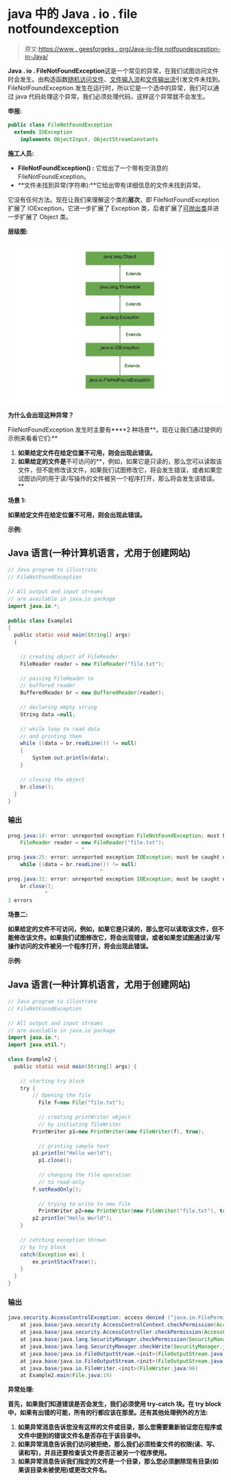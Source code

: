 # java 中的 Java . io . file notfoundexception

> 原文:[https://www . geesforgeks . org/Java-io-file notfoundexception-in-Java/](https://www.geeksforgeeks.org/java-io-filenotfoundexception-in-java/)

**Java . io . FileNotFoundException**这是一个常见的异常，在我们试图访问文件时会发生。由构造函数[随机访问文件](https://www.geeksforgeeks.org/java-io-randomaccessfile-class-method-set-1/)、[文件输入流](https://www.geeksforgeeks.org/java-io-fileinputstream-class-java/)和[文件输出流](https://www.geeksforgeeks.org/creating-a-file-using-fileoutputstream/)引发文件未找到。FileNotFoundException 发生在运行时，所以它是一个选中的异常，我们可以通过 java 代码处理这个异常，我们必须处理代码，这样这个异常就不会发生。

**申报:**

```java
public class FileNotFoundException
  extends IOException
    implements ObjectInput, ObjectStreamConstants
```

**施工人员:**

*   **FileNotFoundException() :** 它给出了一个带有空消息的 FileNotFoundException。
*   **文件未找到异常(字符串):**它给出带有详细信息的文件未找到异常。

它没有任何方法。现在让我们来理解这个类的**层次**，即 FileNotFoundException 扩展了 IOException，它进一步扩展了 Exception 类，后者扩展了[可抛出类](https://www.geeksforgeeks.org/throwable-class-in-java-with-examples/)并进一步扩展了 Object 类。

**层级图:**

![](img/5cbcd56d062e309c388c67561499a31c.png)

**为什么会出现这种异常？**

FileNotFoundException 发生时主要有****2 种场景**。现在让我们通过提供的示例来看看它们:**

1.  **如果给定文件在给定位置不可用，则会出现此错误。**
2.  **如果给定的文件是**不可访问的**，例如，如果它是只读的，那么您可以读取该文件，但不能修改该文件，如果我们试图修改它，将会发生错误，或者如果您试图访问的用于读/写操作的文件被另一个程序打开，那么将会发生该错误。**

****场景 1:****

**如果给定文件在给定位置不可用，则会出现此错误。**

****示例:****

## **Java 语言(一种计算机语言，尤用于创建网站)**

```java
// Java program to illustrate 
// FileNotFoundException 

// All output and input streams 
// are available in java.io package
import java.io.*;

public class Example1 
{
  public static void main(String[] args) 
  {

    // creating object of FileReader
    FileReader reader = new FileReader("file.txt");

    // passing FileReader to
    // buffered reader
    BufferedReader br = new BufferedReader(reader);

    // declaring empty string 
    String data =null;

    // while loop to read data 
    // and printing them
    while ((data = br.readLine()) != null) 
    {
        System.out.println(data);
    }

    // closing the object
    br.close();
  }
}
```

### **输出**

```java
prog.java:14: error: unreported exception FileNotFoundException; must be caught or declared to be thrown
    FileReader reader = new FileReader("file.txt");
                        ^
prog.java:25: error: unreported exception IOException; must be caught or declared to be thrown
    while ((data = br.readLine()) != null) 
                              ^
prog.java:31: error: unreported exception IOException; must be caught or declared to be thrown
    br.close();
            ^
3 errors
```

****场景二:****

**如果给定的文件不可访问，例如，如果它是只读的，那么您可以读取该文件，但不能修改该文件。如果我们试图修改它，将会出现错误，或者如果您试图通过读/写操作访问的文件被另一个程序打开，将会出现此错误。**

****示例:****

## **Java 语言(一种计算机语言，尤用于创建网站)**

```java
// Java program to illustrate 
// FileNotFoundException 

// All output and input streams 
// are available in java.io package
import java.io.*;
import java.util.*;

class Example2 {
  public static void main(String[] args) {

    // starting try block
    try {
        // Opening the file
          File f=new File("file.txt");   

          // creating printWriter object
          // by initiating fileWriter 
        PrintWriter p1=new PrintWriter(new FileWriter(f), true);

          // printing sample text
        p1.println("Hello world");
          p1.close();

          // changing the file operation 
          // to read-only 
        f.setReadOnly();

          // trying to write to new file
          PrintWriter p2=new PrintWriter(new FileWriter("file.txt"), true);
        p2.println("Hello World");
    }

    // catching exception thrown
    // by try block
    catch(Exception ex) {
        ex.printStackTrace();
    }
  }
}
```

### **输出**

```java
java.security.AccessControlException: access denied ("java.io.FilePermission" "file.txt" "write")
    at java.base/java.security.AccessControlContext.checkPermission(AccessControlContext.java:472)
    at java.base/java.security.AccessController.checkPermission(AccessController.java:897)
    at java.base/java.lang.SecurityManager.checkPermission(SecurityManager.java:322)
    at java.base/java.lang.SecurityManager.checkWrite(SecurityManager.java:752)
    at java.base/java.io.FileOutputStream.<init>(FileOutputStream.java:225)
    at java.base/java.io.FileOutputStream.<init>(FileOutputStream.java:187)
    at java.base/java.io.FileWriter.<init>(FileWriter.java:96)
    at Example2.main(File.java:19)
```

****异常处理:****

**首先，如果我们知道错误是否会发生，我们必须使用 try-catch 块。在 try block 中，如果有出错的可能，所有的行都应该在那里。还有其他处理例外的方法:**

1.  **如果异常消息告诉您没有这样的文件或目录，那么您需要重新验证您在程序或文件中提到的错误文件名是否存在于该目录中。**
2.  **如果异常消息告诉我们访问被拒绝，那么我们必须检查文件的权限(读、写、读和写)，并且还要检查该文件是否正被另一个程序使用。**
3.  **如果异常消息告诉我们指定的文件是一个目录，那么您必须删除现有目录(如果该目录未被使用)或更改文件名。**